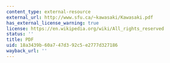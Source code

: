 ```yaml
---
content_type: external-resource
external_url: http://www.sfu.ca/~kawasaki/Kawasaki.pdf
has_external_license_warning: true
license: https://en.wikipedia.org/wiki/All_rights_reserved
status: ''
title: PDF
uid: 18a3439b-60a7-47d3-92c5-e2777d327186
wayback_url: ''
---
```

